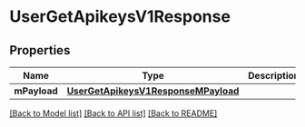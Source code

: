 # UserGetApikeysV1Response

## Properties
Name | Type | Description | Notes
------------ | ------------- | ------------- | -------------
**mPayload** | [**UserGetApikeysV1ResponseMPayload**](UserGetApikeysV1ResponseMPayload.md) |  | 

[[Back to Model list]](../README.md#documentation-for-models) [[Back to API list]](../README.md#documentation-for-api-endpoints) [[Back to README]](../README.md)


